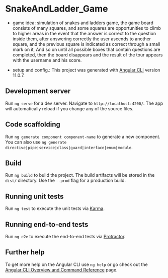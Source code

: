 # SnakeAndLadder_Game

- game idea: simulation of snakes and ladders game, the game board consists of many squares, and some squares are opportunities to climb to higher areas in the event that the answer is correct to the question inside them, after answering correctly the user ascends to another square, and the previous square is indicated as correct through a small mark on it, And so on until all possible boxes that contain questions are completed, then the board disappears and the result of the tour appears with the username and his score.

- setup and config.:
This project was generated with [Angular CLI](https://github.com/angular/angular-cli) version 11.0.7.

## Development server

Run `ng serve` for a dev server. Navigate to `http://localhost:4200/`. The app will automatically reload if you change any of the source files.

## Code scaffolding

Run `ng generate component component-name` to generate a new component. You can also use `ng generate directive|pipe|service|class|guard|interface|enum|module`.

## Build

Run `ng build` to build the project. The build artifacts will be stored in the `dist/` directory. Use the `--prod` flag for a production build.

## Running unit tests

Run `ng test` to execute the unit tests via [Karma](https://karma-runner.github.io).

## Running end-to-end tests

Run `ng e2e` to execute the end-to-end tests via [Protractor](http://www.protractortest.org/).

## Further help

To get more help on the Angular CLI use `ng help` or go check out the [Angular CLI Overview and Command Reference](https://angular.io/cli) page.
